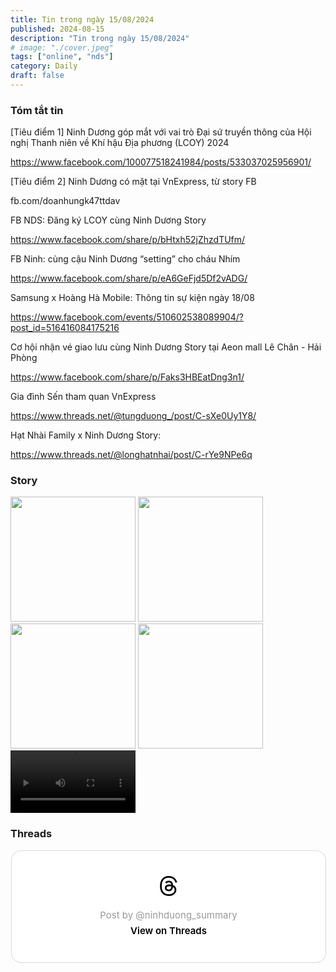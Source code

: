 ```yaml
---
title: Tin trong ngày 15/08/2024
published: 2024-08-15
description: "Tin trong ngày 15/08/2024"
# image: "./cover.jpeg"
tags: ["online", "nds"]
category: Daily
draft: false
---
```


### Tóm tắt tin 

[Tiêu điểm 1] Ninh Dương góp mắt với vai trò Đại sứ truyền thông của Hội nghị Thanh niên về Khí hậu Địa phương (LCOY) 2024

https://www.facebook.com/100077518241984/posts/533037025956901/

[Tiêu điểm 2] Ninh Dương có mặt tại VnExpress, từ story FB

fb.com/doanhungk47ttdav 

FB NDS: Đăng ký LCOY cùng Ninh Dương Story

https://www.facebook.com/share/p/bHtxh52jZhzdTUfm/

FB Ninh: cùng cậu Ninh Dương “setting” cho cháu Nhím 

https://www.facebook.com/share/p/eA6GeFjd5Df2vADG/


Samsung x Hoàng Hà Mobile: Thông tin sự kiện ngày 18/08 

https://www.facebook.com/events/510602538089904/?post_id=516416084175216

Cơ hội nhận vé giao lưu cùng Ninh Dương Story tại Aeon mall Lê Chân - Hải Phòng 

https://www.facebook.com/share/p/Faks3HBEatDng3n1/


Gia đình Sến tham quan VnExpress 

https://www.threads.net/@tungduong_/post/C-sXe0Uy1Y8/

Hạt Nhài Family x Ninh Dương Story:

https://www.threads.net/@longhatnhai/post/C-rYe9NPe6q



### Story 

<img width="200" src="https://github.com/user-attachments/assets/f9542507-e87f-4c47-8e65-c21a79c5e0a3" />

<img width="200" src="https://github.com/user-attachments/assets/79788ef0-fe8c-44a3-b18b-dfc36759a1be" />

<img width="200" src="https://github.com/user-attachments/assets/6f0c391e-4f3b-4bd9-ba02-34b9c50d5d58" />

<img width="200" src="https://github.com/user-attachments/assets/4a8145fc-8162-47bc-942b-d117d4659954" />

<video width="200" controls>
  <source type="video/mp4" src="https://github.com/user-attachments/assets/b6d77ff9-1a2d-47b7-99a0-90ee0ee02d14" >
</video>


### Threads 

<blockquote class="text-post-media" data-text-post-permalink="https://www.threads.net/@ninhduong_summary/post/C-sh3JNSn5s" data-text-post-version="0" id="ig-tp-C-sh3JNSn5s" style=" background:#FFF; border-width: 1px; border-style: solid; border-color: #00000026; border-radius: 16px; max-width:540px; margin: 1px; min-width:270px; padding:0; width:99.375%; width:-webkit-calc(100% - 2px); width:calc(100% - 2px);"> <a href="https://www.threads.net/@ninhduong_summary/post/C-sh3JNSn5s" style=" background:#FFFFFF; line-height:0; padding:0 0; text-align:center; text-decoration:none; width:100%; font-family: -apple-system, BlinkMacSystemFont, sans-serif;" target="_blank"> <div style=" padding: 40px; display: flex; flex-direction: column; align-items: center;"><div style=" display:block; height:32px; width:32px; padding-bottom:20px;"> <svg aria-label="Threads" height="32px" role="img" viewBox="0 0 192 192" width="32px" xmlns="http://www.w3.org/2000/svg"> <path d="M141.537 88.9883C140.71 88.5919 139.87 88.2104 139.019 87.8451C137.537 60.5382 122.616 44.905 97.5619 44.745C97.4484 44.7443 97.3355 44.7443 97.222 44.7443C82.2364 44.7443 69.7731 51.1409 62.102 62.7807L75.881 72.2328C81.6116 63.5383 90.6052 61.6848 97.2286 61.6848C97.3051 61.6848 97.3819 61.6848 97.4576 61.6855C105.707 61.7381 111.932 64.1366 115.961 68.814C118.893 72.2193 120.854 76.925 121.825 82.8638C114.511 81.6207 106.601 81.2385 98.145 81.7233C74.3247 83.0954 59.0111 96.9879 60.0396 116.292C60.5615 126.084 65.4397 134.508 73.775 140.011C80.8224 144.663 89.899 146.938 99.3323 146.423C111.79 145.74 121.563 140.987 128.381 132.296C133.559 125.696 136.834 117.143 138.28 106.366C144.217 109.949 148.617 114.664 151.047 120.332C155.179 129.967 155.42 145.8 142.501 158.708C131.182 170.016 117.576 174.908 97.0135 175.059C74.2042 174.89 56.9538 167.575 45.7381 153.317C35.2355 139.966 29.8077 120.682 29.6052 96C29.8077 71.3178 35.2355 52.0336 45.7381 38.6827C56.9538 24.4249 74.2039 17.11 97.0132 16.9405C119.988 17.1113 137.539 24.4614 149.184 38.788C154.894 45.8136 159.199 54.6488 162.037 64.9503L178.184 60.6422C174.744 47.9622 169.331 37.0357 161.965 27.974C147.036 9.60668 125.202 0.195148 97.0695 0H96.9569C68.8816 0.19447 47.2921 9.6418 32.7883 28.0793C19.8819 44.4864 13.2244 67.3157 13.0007 95.9325L13 96L13.0007 96.0675C13.2244 124.684 19.8819 147.514 32.7883 163.921C47.2921 182.358 68.8816 191.806 96.9569 192H97.0695C122.03 191.827 139.624 185.292 154.118 170.811C173.081 151.866 172.51 128.119 166.26 113.541C161.776 103.087 153.227 94.5962 141.537 88.9883ZM98.4405 129.507C88.0005 130.095 77.1544 125.409 76.6196 115.372C76.2232 107.93 81.9158 99.626 99.0812 98.6368C101.047 98.5234 102.976 98.468 104.871 98.468C111.106 98.468 116.939 99.0737 122.242 100.233C120.264 124.935 108.662 128.946 98.4405 129.507Z" /></svg></div> <div style=" font-size: 15px; line-height: 21px; color: #999999; font-weight: 400; padding-bottom: 4px; "> Post by @ninhduong_summary</div> <div style=" font-size: 15px; line-height: 21px; color: #000000; font-weight: 600; "> View on Threads</div></div></a></blockquote>
<script async src="https://www.threads.net/embed.js"></script>